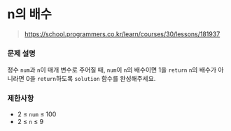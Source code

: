 # n의 배수

> https://school.programmers.co.kr/learn/courses/30/lessons/181937

### 문제 설명

정수 `num`과 `n`이 매개 변수로 주어질 때, `num`이 `n`의 배수이면 1을 `return` `n`의 배수가 아니라면 0을 `return`하도록 `solution` 함수를 완성해주세요.

### 제한사항

- 2 ≤ `num` ≤ 100
- 2 ≤ `n` ≤ 9
